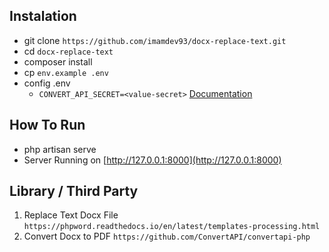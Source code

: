 ## Instalation
- git clone `https://github.com/imamdev93/docx-replace-text.git`
- cd `docx-replace-text`
- composer install
- cp `env.example .env`
- config .env
  - `CONVERT_API_SECRET=<value-secret>` [Documentation](https://www.convertapi.com/doc)

## How To Run
- php artisan serve
- Server Running on [http://127.0.0.1:8000](http://127.0.0.1:8000)

## Library / Third Party
1. Replace Text Docx File `https://phpword.readthedocs.io/en/latest/templates-processing.html`
2. Convert Docx to PDF `https://github.com/ConvertAPI/convertapi-php`
